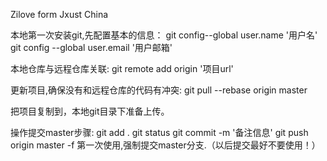 Zilove form Jxust China

本地第一次安装git,先配置基本的信息：
git config--global user.name '用户名'
git config --global user.email '用户邮箱'

本地仓库与远程仓库关联: 
git remote add origin '项目url' 

更新项目,确保没有和远程仓库的代码有冲突: 
git pull --rebase origin master 

把项目复制到，本地git目录下准备上传。 

操作提交master步骤: 
git add . 
git status 
git commit -m '备注信息' 
git push origin master -f     第一次使用,强制提交master分支.（以后提交最好不要使用！）